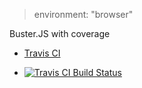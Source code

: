 > environment: "browser"

Buster.JS with coverage

* [Travis CI][]

[Travis CI]: https://travis-ci.org/  "Travis CI - Free Hosted Continuous Integration Platform for the Open Source Community"

* [![Travis CI Build Status](https://travis-ci.org/azu/BusterJS_coveralls.png?branch=master)](https://travis-ci.org/azu/BusterJS_coveralls)
